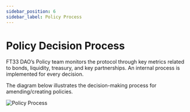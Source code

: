 ```yaml
---
sidebar_position: 6
sidebar_label: Policy Process
---
```


# Policy Decision Process

FT33 DAO’s Policy team monitors the protocol through key metrics related to bonds, liquidity, treasury, and key partnerships. An internal process is implemented for every decision.

The diagram below illustrates the decision-making process for amending/creating policies.

![Policy Process](/gitbook/assets/policy-process.svg)
